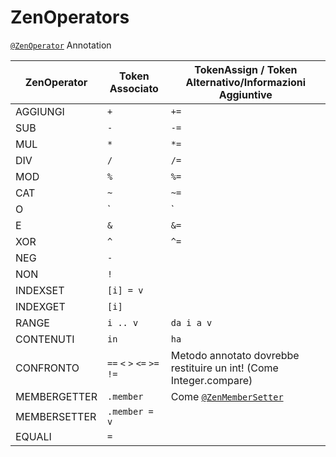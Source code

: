 # ZenOperators

[`@ZenOperator`](/Dev_Area/ZenAnnotations/Annotation_ZenOperator/) Annotation

| ZenOperator  | Token Associato                         | TokenAssign / Token Alternativo/Informazioni Aggiuntive            |
| ------------ | --------------------------------------- | ------------------------------------------------------------------ |
| AGGIUNGI     | `+`                                     | `+=`                                                               |
| SUB          | `-`                                     | `-=`                                                               |
| MUL          | `*`                                     | `*=`                                                               |
| DIV          | `/`                                     | `/=`                                                               |
| MOD          | `%`                                     | `%=`                                                               |
| CAT          | `~`                                     | `~=`                                                               |
| O            | `|`                                     | `|=`                                                               |
| E            | `&`                                 | `&=`                                                           |
| XOR          | `^`                                     | `^=`                                                               |
| NEG          | `-`                                     |                                                                    |
| NON          | `!`                                     |                                                                    |
| INDEXSET     | `[i] = v`                               |                                                                    |
| INDEXGET     | `[i]`                                   |                                                                    |
| RANGE        | `i .. v`                                | `da i a v`                                                         |
| CONTENUTI    | `in`                                    | `ha`                                                               |
| CONFRONTO    | `==` `<` `>` `<=` `>=` `!=` | Metodo annotato dovrebbe restituire un int! (Come Integer.compare) |
| MEMBERGETTER | `.member`                               | Come [`@ZenMemberSetter`](/Dev_Area/ZenAnnotations/ZenMembers/)    |
| MEMBERSETTER | `.member = v`                           |                                                                    |
| EQUALI       | `=`                                     |                                                                    |